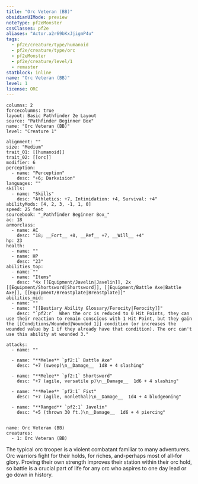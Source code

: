 ```yaml
---
title: "Orc Veteran (BB)"
obsidianUIMode: preview
noteType: pf2eMonster
cssClasses: pf2e
aliases: "Actor.a2r69bKxJjigmP4u" 
tags:
  - pf2e/creature/type/humanoid
  - pf2e/creature/type/orc
  - pf2eMonster
  - pf2e/creature/level/1
  - remaster
statblock: inline
name: "Orc Veteran (BB)"
level: 1
license: ORC
---
```


```statblock
columns: 2
forcecolumns: true
layout: Basic Pathfinder 2e Layout
source: "Pathfinder Beginner Box"
name: "Orc Veteran (BB)"
level: "Creature 1"

alignment: ""
size: "Medium"
trait_01: [[humanoid]]
trait_02: [[orc]]
modifier: 6
perception:
  - name: "Perception"
    desc: "+6; Darkvision"
languages: ""
skills:
  - name: "Skills"
    desc: "Athletics: +7, Intimidation: +4, Survival: +4"
abilityMods: [4, 2, 3, -1, 1, 0]
speed: 25 feet
sourcebook: "_Pathfinder Beginner Box_"
ac: 18
armorclass:
  - name: AC
    desc: "18; __Fort__ +8, __Ref__ +7, __Will__ +4"
hp: 23
health:
  - name: ""
  - name: HP
    desc: "23"
abilities_top:
  - name: ""
  - name: "Items"
    desc: "4x [[Equipment/Javelin|Javelin]], 2x [[Equipment/Shortsword|Shortsword]], [[Equipment/Battle Axe|Battle Axe]], [[Equipment/Breastplate|Breastplate]]"
abilities_mid:
  - name: ""
  - name: "[[Bestiary Ability Glossary/Ferocity|Ferocity]]"
    desc: "`pf2:r`  When the orc is reduced to 0 Hit Points, they can use their reaction to remain conscious with 1 Hit Point, but they gain the [[Conditions/Wounded|Wounded 1]] condition (or increases the wounded value by 1 if they already have that condition). The orc can't use this ability at wounded 3."

attacks:
  - name: ""

  - name: "**Melee** `pf2:1` Battle Axe"
    desc: "+7 (sweep)\n__Damage__  1d8 + 4 slashing"

  - name: "**Melee** `pf2:1` Shortsword"
    desc: "+7 (agile, versatile p)\n__Damage__  1d6 + 4 slashing"

  - name: "**Melee** `pf2:1` Fist"
    desc: "+7 (agile, nonlethal)\n__Damage__  1d4 + 4 bludgeoning"

  - name: "**Ranged** `pf2:1` Javelin"
    desc: "+5 (thrown 30 ft.)\n__Damage__  1d6 + 4 piercing"
 
```

```encounter-table
name: Orc Veteran (BB)
creatures:
  - 1: Orc Veteran (BB)
```



The typical orc trooper is a violent combatant familiar to many adventurers. Orc warriors fight for their holds, for riches, and-perhaps most of all-for glory. Proving their own strength improves their station within their orc hold, so battle is a crucial part of life for any orc who aspires to one day lead or go down in history.
